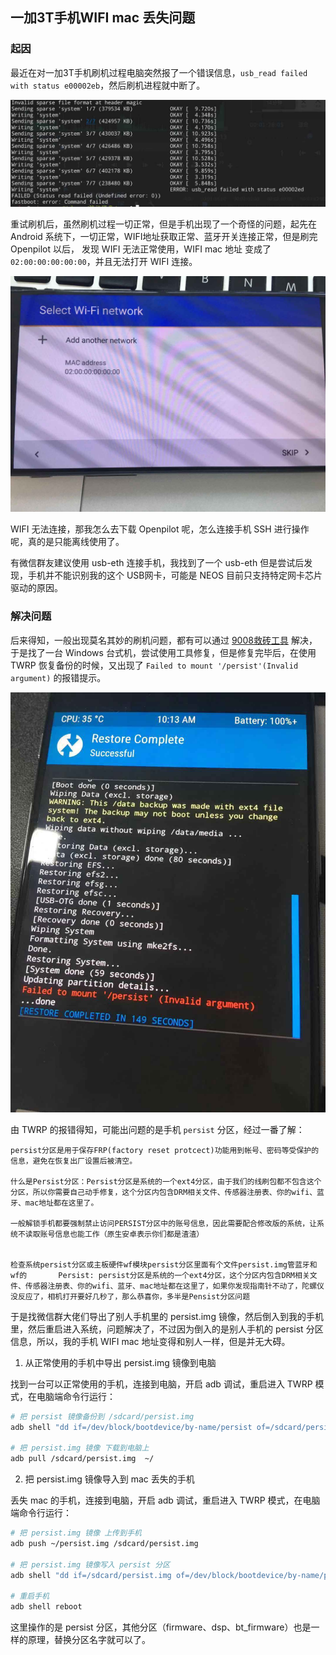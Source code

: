 ## 一加3T手机WIFI mac 丢失问题


### 起因

最近在对一加3T手机刷机过程电脑突然报了一个错误信息，`usb_read failed with status e00002eb`，然后刷机进程就中断了。

![usb_read failed with status e00002eb](/files/usb_error.jpg)

重试刷机后，虽然刷机过程一切正常，但是手机出现了一个奇怪的问题，起先在 Android 系统下，一切正常，WIFI地址获取正常、蓝牙开关连接正常，但是刷完 Openpilot 以后，
发现 WIFI 无法正常使用，WIFI mac 地址 变成了 `02:00:00:00:00:00`，并且无法打开 WIFI 连接。

![mac address 02:00:00:00:00:00](/files/mac_02_00_00.jpg)


WIFI 无法连接，那我怎么去下载 Openpilot 呢，怎么连接手机 SSH 进行操作呢，真的是只能离线使用了。

有微信群友建议使用 usb-eth 连接手机，我找到了一个 usb-eth 但是尝试后发现，手机并不能识别我的这个 USB网卡，可能是 NEOS 目前只支持特定网卡芯片驱动的原因。

### 解决问题

后来得知，一般出现莫名其妙的刷机问题，都有可以通过 [9008救砖工具](#) 解决，于是找了一台 Windows 台式机，尝试使用工具修复，但是修复完毕后，在使用 TWRP 恢复备份的时候，又出现了 `Failed to mount '/persist'(Invalid argument)` 的报错提示。

![Failed to mount '/persist'(Invalid argument)](/files/twrp_persist_error.jpg)


由 TWRP 的报错得知，可能出问题的是手机 `persist` 分区，经过一番了解：

    persist分区是用于保存FRP(factory reset protcect)功能用到帐号、密码等受保护的信息，避免在恢复出厂设置后被清空。 

    什么是Persist分区：Persist分区是系统的一个ext4分区，由于我们的线刷包都不包含这个分区，所以你需要自己动手修复，这个分区内包含DRM相关文件、传感器注册表、你的wifi、蓝牙、mac地址都在这里了。

    一般解锁手机都要强制禁止访问PERSIST分区中的账号信息，因此需要配合修改版的系统，让系统不读取账号信息也能工作（原生安卓表示你们都是渣渣）


    检查系统persist分区或主板硬件wf模块persist分区里面有个文件persist.img管蓝牙和wf的       Persist: persist分区是系统的一个ext4分区，这个分区内包含DRM相关文件、传感器注册表、你的wifi、蓝牙、mac地址都在这里了，如果你发现指南针不动了，陀螺仪没反应了，相机打开要好几秒了，那么恭喜你，多半是Pensist分区问题


于是找微信群大佬们导出了别人手机里的 persist.img 镜像，然后倒入到我的手机里，然后重启进入系统，问题解决了，不过因为倒入的是别人手机的 persist 分区信息，所以，我的手机 WIFI mac 地址变得和别人一样，但是并无大碍。

1. 从正常使用的手机中导出 persist.img 镜像到电脑

找到一台可以正常使用的手机，连接到电脑，开启 adb 调试，重启进入 TWRP 模式，在电脑端命令行运行：
  
```bash
# 把 persist 镜像备份到 /sdcard/persist.img
adb shell "dd if=/dev/block/bootdevice/by-name/persist of=/sdcard/persist.img"

# 把 persist.img 镜像 下载到电脑上
adb pull /sdcard/persist.img  ~/
```

2. 把 persist.img 镜像导入到 mac 丢失的手机 

丢失 mac 的手机，连接到电脑，开启 adb 调试，重启进入 TWRP 模式，在电脑端命令行运行：

```bash
# 把 persist.img 镜像 上传到手机
adb push ~/persist.img /sdcard/persist.img  

# 把 persist.img 镜像写入 persist 分区
adb shell "dd if=/sdcard/persist.img of=/dev/block/bootdevice/by-name/persist"

# 重启手机
adb shell reboot
```


这里操作的是 persist 分区，其他分区（firmware、dsp、bt_firmware）也是一样的原理，替换分区名字就可以了。
